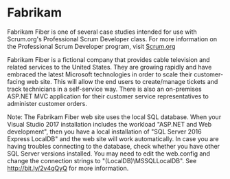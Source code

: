 # Fabrikam

Fabrikam Fiber is one of several case studies intended for use with Scrum.org's Professional Scrum Developer class. For more information on the Professional Scrum Developer program, visit [Scrum.org](https://www.scrum.org/courses/professional-scrum-developer-training)

Fabrikam Fiber is a fictional company that provides cable television and related services to the United States. They are growing rapidly and have embraced the latest Microsoft technologies in order to scale their customer-facing web site. This will allow the end users to create/manage tickets and track technicians in a self-service way. There is also an on-premises ASP.NET MVC application for their customer service representatives to administer customer orders.

Note:
The Fabrikam Fiber web site uses the local SQL database. When your Visual Studio 2017 installation includes the workload "ASP.NET and Web development", then you have a local installation of  "SQL Server 2016 Express LocalDB" and the web site will work automatically. In case you are having troubles connecting to the database, check whether you have other SQL Server versions installed. You may need to edit the web.config and change the connection strings to "(LocalDB)\MSSQLLocalDB". See http://bit.ly/2v4qQyQ for more information.

